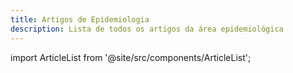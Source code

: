 ```yaml
---
title: Artigos de Epidemiologia
description: Lista de todos os artigos da área epidemiológica
---
```


import ArticleList from '@site/src/components/ArticleList';

<ArticleList folder="areas/epidemiologica/artigos" />
